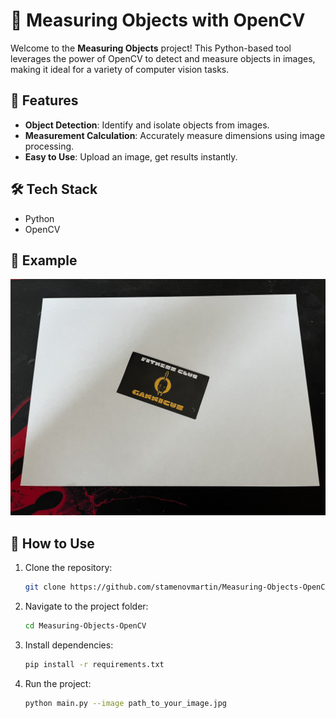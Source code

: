# 📏 Measuring Objects with OpenCV

Welcome to the **Measuring Objects** project! This Python-based tool leverages the power of OpenCV to detect and measure objects in images, making it ideal for a variety of computer vision tasks.

## 🚀 Features

- **Object Detection**: Identify and isolate objects from images.
- **Measurement Calculation**: Accurately measure dimensions using image processing.
- **Easy to Use**: Upload an image, get results instantly.

## 🛠️ Tech Stack

- Python
- OpenCV

## 📸 Example
![Example Image](1.jpg)

## 🚀 How to Use

1. Clone the repository:
   ```bash
   git clone https://github.com/stamenovmartin/Measuring-Objects-OpenCV.git
2. Navigate to the project folder:
   ```bash
   cd Measuring-Objects-OpenCV
3. Install dependencies:
   ```bash
   pip install -r requirements.txt
4. Run the project:
   ```bash
   python main.py --image path_to_your_image.jpg


